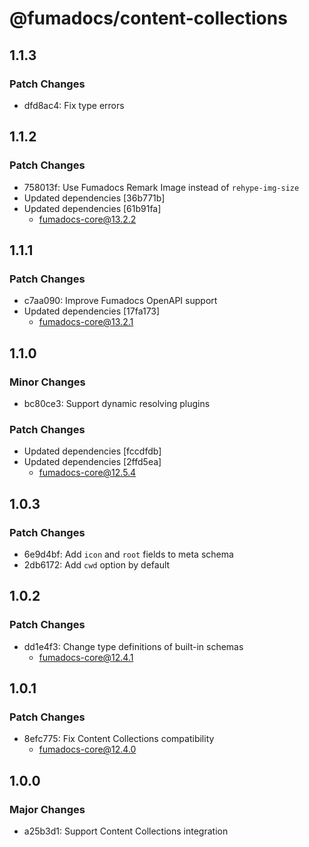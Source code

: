 # @fumadocs/content-collections

## 1.1.3

### Patch Changes

- dfd8ac4: Fix type errors

## 1.1.2

### Patch Changes

- 758013f: Use Fumadocs Remark Image instead of `rehype-img-size`
- Updated dependencies [36b771b]
- Updated dependencies [61b91fa]
  - fumadocs-core@13.2.2

## 1.1.1

### Patch Changes

- c7aa090: Improve Fumadocs OpenAPI support
- Updated dependencies [17fa173]
  - fumadocs-core@13.2.1

## 1.1.0

### Minor Changes

- bc80ce3: Support dynamic resolving plugins

### Patch Changes

- Updated dependencies [fccdfdb]
- Updated dependencies [2ffd5ea]
  - fumadocs-core@12.5.4

## 1.0.3

### Patch Changes

- 6e9d4bf: Add `icon` and `root` fields to meta schema
- 2db6172: Add `cwd` option by default

## 1.0.2

### Patch Changes

- dd1e4f3: Change type definitions of built-in schemas
  - fumadocs-core@12.4.1

## 1.0.1

### Patch Changes

- 8efc775: Fix Content Collections compatibility
  - fumadocs-core@12.4.0

## 1.0.0

### Major Changes

- a25b3d1: Support Content Collections integration
